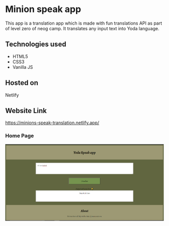 # Minion speak app
This app is a translation app which is made with fun translations API as part of level zero of neog camp. It translates any input text into Yoda language.
## Technologies used
  * HTML5
  * CSS3
  * Vanilla JS
## Hosted on
Netlify
## Website Link
https://minions-speak-translation.netlify.app/

### Home Page
![Screenshot](screenshot.png)